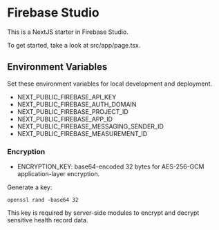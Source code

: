 # Firebase Studio

This is a NextJS starter in Firebase Studio.

To get started, take a look at src/app/page.tsx.

## Environment Variables

Set these environment variables for local development and deployment.

- NEXT_PUBLIC_FIREBASE_API_KEY
- NEXT_PUBLIC_FIREBASE_AUTH_DOMAIN
- NEXT_PUBLIC_FIREBASE_PROJECT_ID
- NEXT_PUBLIC_FIREBASE_APP_ID
- NEXT_PUBLIC_FIREBASE_MESSAGING_SENDER_ID
- NEXT_PUBLIC_FIREBASE_MEASUREMENT_ID

### Encryption

- ENCRYPTION_KEY: base64-encoded 32 bytes for AES-256-GCM application-layer encryption.

Generate a key:

```
openssl rand -base64 32
```

This key is required by server-side modules to encrypt and decrypt sensitive health record data.
